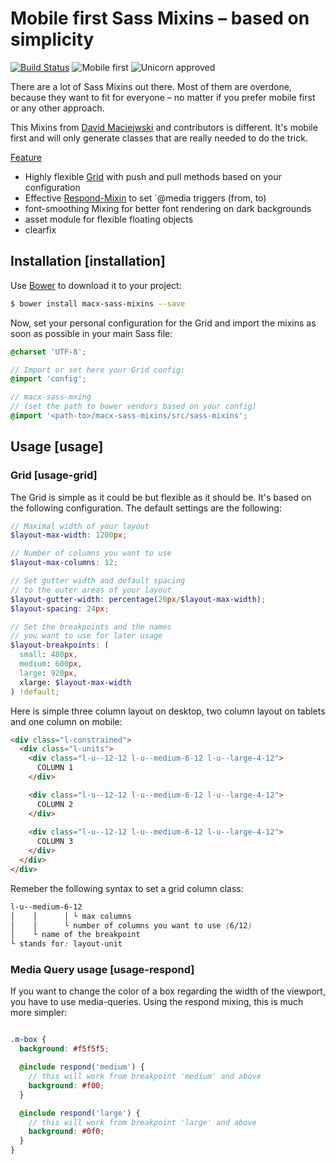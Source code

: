 Mobile first Sass Mixins – based on simplicity 
===========

[![Build Status](https://travis-ci.org/macx/sass-mixins.svg?branch=master)](https://travis-ci.org/macx/sass-mixins) ![Mobile first](https://img.shields.io/badge/RWD-mobilefirst-lightgrey.svg?style=flat) ![Unicorn approved](http://img.shields.io/badge/unicorn-approved-ff69b4.svg?style=flat)

There are a lot of Sass Mixins out there. Most of them are overdone,
because they want to fit for everyone – no matter if you prefer mobile first
or any other approach.

This Mixins from [David Maciejwski](https://plus.google.com/102458928073783517690?rel=author) and contributors is different.
It's mobile first and will only generate classes that are really needed
to do the trick.

[Feature](#features)

* Highly flexible [Grid](#usage-grid) with push and pull methods based on your configuration
* Effective [Respond-Mixin](#usage-respond) to set `@media triggers (from, to)
* font-smoothing Mixing for better font rendering on dark backgrounds
* asset module for flexible floating objects
* clearfix

## Installation [installation]

Use [Bower](http://bower.io/) to download it to your project:

```sh
$ bower install macx-sass-mixins --save
```

Now, set your personal configuration for the Grid and import the mixins as soon as possible in your main Sass file:

```scss
@charset 'UTF-8';

// Import or set here your Grid config:
@import 'config';

// macx-sass-mxing
// (set the path to bower vendors based on your config)
@import '<path-to>/macx-sass-mixins/src/sass-mixins';

```

## Usage [usage]

### Grid [usage-grid]

The Grid is simple as it could be but flexible as it should be. It's based on the following configuration. The default settings are the following:

```scss
// Maximal width of your layout
$layout-max-width: 1200px;

// Number of columns you want to use
$layout-max-columns: 12;

// Set gutter width and default spacing
// to the outer areas of your layout
$layout-gutter-width: percentage(20px/$layout-max-width);
$layout-spacing: 24px;

// Set the breakpoints and the names
// you want to use for later usage
$layout-breakpoints: (
  small: 480px,
  medium: 600px,
  large: 920px,
  xlarge: $layout-max-width
) !default;
```

Here is simple three column layout on desktop, two column layout on tablets and one column on mobile:

```html
<div class="l-constrained">
  <div class="l-units">
    <div class="l-u--12-12 l-u--medium-6-12 l-u--large-4-12">
      COLUMN 1
    </div>

    <div class="l-u--12-12 l-u--medium-6-12 l-u--large-4-12">
      COLUMN 2
    </div>
    
    <div class="l-u--12-12 l-u--medium-6-12 l-u--large-4-12">
      COLUMN 3
    </div>
  </div>
</div>
```

Remeber the following syntax to set a grid column class:

```scss
l-u--medium-6-12
│    │      │ └ max columns
│    │      └ number of columns you want to use (6/12)
│    └ name of the breakpoint
└ stands for: layout-unit

```

### Media Query usage [usage-respond]

If you want to change the color of a box regarding the width of the viewport, you have to use media-queries. Using the respond mixing, this is much more simpler:

```scss

.m-box {
  background: #f5f5f5;

  @include respond('medium') {
    // this will work from breakpoint 'medium' and above
    background: #f00;
  }

  @include respond('large') {
    // this will work from breakpoint 'large' and above
    background: #0f0;
  }
}

```

